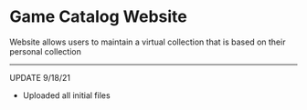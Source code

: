 # Game Catalog Website
Website allows users to maintain a virtual collection that is based on their personal collection



-----
UPDATE 9/18/21
- Uploaded all initial files 
<!--
-----
-->
